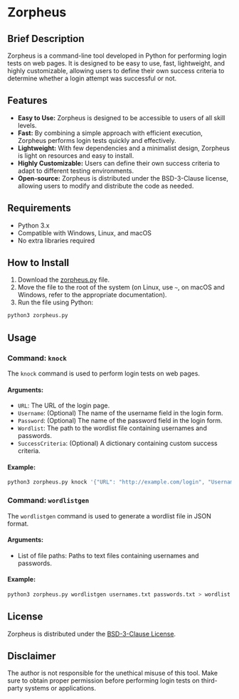 # Zorpheus

## Brief Description
Zorpheus is a command-line tool developed in Python for performing login tests on web pages. It is designed to be easy to use, fast, lightweight, and highly customizable, allowing users to define their own success criteria to determine whether a login attempt was successful or not.

## Features
- **Easy to Use:** Zorpheus is designed to be accessible to users of all skill levels.
- **Fast:** By combining a simple approach with efficient execution, Zorpheus performs login tests quickly and effectively.
- **Lightweight:** With few dependencies and a minimalist design, Zorpheus is light on resources and easy to install.
- **Highly Customizable:** Users can define their own success criteria to adapt to different testing environments.
- **Open-source:** Zorpheus is distributed under the BSD-3-Clause license, allowing users to modify and distribute the code as needed.

## Requirements
- Python 3.x
- Compatible with Windows, Linux, and macOS
- No extra libraries required

## How to Install
1. Download the [zorpheus.py](https://raw.githubusercontent.com/simplyYan/Zorpheus/main/zorpheus.py) file.
2. Move the file to the root of the system (on Linux, use `~`, on macOS and Windows, refer to the appropriate documentation).
3. Run the file using Python:

```bash
python3 zorpheus.py
```

## Usage

### Command: `knock`
The `knock` command is used to perform login tests on web pages.

#### Arguments:
- `URL`: The URL of the login page.
- `Username`: (Optional) The name of the username field in the login form.
- `Password`: (Optional) The name of the password field in the login form.
- `Wordlist`: The path to the wordlist file containing usernames and passwords.
- `SuccessCriteria`: (Optional) A dictionary containing custom success criteria.

#### Example:
```bash
python3 zorpheus.py knock '{"URL": "http://example.com/login", "Username": "username", "Password": "password", "Wordlist": "wordlist.json", "SuccessCriteria": {"StatusCode": 200, "Keyword": "Welcome"}}'
```

### Command: `wordlistgen`
The `wordlistgen` command is used to generate a wordlist file in JSON format.

#### Arguments:
- List of file paths: Paths to text files containing usernames and passwords.

#### Example:
```bash
python3 zorpheus.py wordlistgen usernames.txt passwords.txt > wordlist.json
```

## License
Zorpheus is distributed under the [BSD-3-Clause License](LICENSE).

## Disclaimer
The author is not responsible for the unethical misuse of this tool. Make sure to obtain proper permission before performing login tests on third-party systems or applications.
